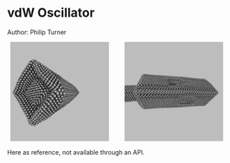 # vdW Oscillator

Author: Philip Turner

<p align="center">
  <img alt="Image 1" src="./VdwOscillator_Image1.jpg" width="45%">
&nbsp; &nbsp; &nbsp; &nbsp;
  <img alt="Image 2" src="./VdwOscillator_Image2.jpg" width="45%">
</p>

Here as reference, not available through an API.
